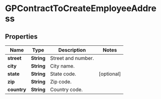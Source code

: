 

# GPContractToCreateEmployeeAddress


## Properties

| Name | Type | Description | Notes |
|------------ | ------------- | ------------- | -------------|
|**street** | **String** | Street and number. |  |
|**city** | **String** | City name. |  |
|**state** | **String** | State code. |  [optional] |
|**zip** | **String** | Zip code. |  |
|**country** | **String** | Country code. |  |



